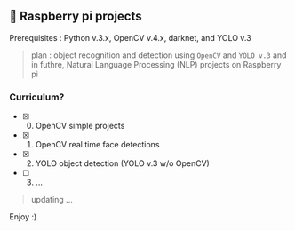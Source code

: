 ## :black_heart: Raspberry pi projects

Prerequisites : Python v.3.x, OpenCV v.4.x, darknet, and YOLO v.3

> plan : object recognition and detection using `OpenCV` and `YOLO v.3` and in futhre, Natural Language Processing (NLP) projects on Raspberry pi 

### Curriculum?
- [x] 00. OpenCV simple projects 
- [x] 01. OpenCV real time face detections
- [x] 02. YOLO object detection (YOLO v.3 w/o OpenCV)
- [ ] 03. ...

> updating ...

Enjoy :)